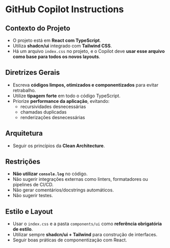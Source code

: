 # GitHub Copilot Instructions

## Contexto do Projeto
- O projeto está em **React com TypeScript**.
- Utiliza **shadcn/ui** integrado com **Tailwind CSS**.
- Há um arquivo `index.css` no projeto, e o Copilot deve **usar esse arquivo como base para todos os novos layouts**.

## Diretrizes Gerais
- Escreva **códigos limpos, otimizados e componentizados** para evitar retrabalho.
- Utilize **tipagem forte** em todo o código TypeScript.
- Priorize **performance da aplicação**, evitando:
  - recursividades desnecessárias
  - chamadas duplicadas
  - renderizações desnecessárias

## Arquitetura
- Seguir os princípios da **Clean Architecture**.

## Restrições
- **Não utilizar `console.log`** no código.
- Não sugerir integrações externas como linters, formatadores ou pipelines de CI/CD.
- Não gerar comentários/docstrings automáticos.
- Não sugerir testes.

## Estilo e Layout
- Usar o `index.css` e a pasta `components/ui` como **referência obrigatória de estilo**.
- Utilizar sempre **shadcn/ui + Tailwind** para construção de interfaces.
- Seguir boas práticas de componentização com React.

